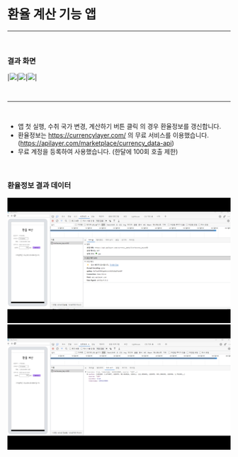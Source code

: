 # 환율 계산 기능 앱
---

<br/>

### 결과 화면

|<kbd><img src="https://github.com/kyuchanE/KiU_exchange_rate_calculator/blob/feature/unit_test/image/app_0.JPG"></kbd>|<kbd><img src="https://github.com/kyuchanE/KiU_exchange_rate_calculator/blob/feature/unit_test/image/app_1.JPG"></kbd>|<kbd><img src="https://github.com/kyuchanE/KiU_exchange_rate_calculator/blob/feature/unit_test/image/app_2.JPG"></kbd>|

<br/>

---

<br/>

- 앱 첫 실행, 수취 국가 변경, 계산하기 버튼 클릭 의 경우 환율정보를 갱신합니다.
- 환율정보는 https://currencylayer.com/ 의 무료 서비스를 이용했습니다. (https://apilayer.com/marketplace/currency_data-api)
- 무료 계정을 등록하여 사용했습니다. (한달에 100회 호출 제한)

<br/>

### 환율정보 결과 데이터


![KiU_exchange_rate_calculator](./image/api_0.PNG)
![KiU_exchange_rate_calculator](./image/api_1.PNG)
